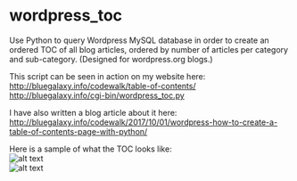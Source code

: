 # wordpress_toc
Use Python to query Wordpress MySQL database in order to create an ordered TOC of all blog articles, ordered by number of articles per category and sub-category. (Designed for wordpress.org blogs.)

This script can be seen in action on my website here:<BR>
http://bluegalaxy.info/codewalk/table-of-contents/<BR>
http://bluegalaxy.info/cgi-bin/wordpress_toc.py


I have also written a blog article about it here:<BR>
http://bluegalaxy.info/codewalk/2017/10/01/wordpress-how-to-create-a-table-of-contents-page-with-python/

Here is a sample of what the TOC looks like:<br>
![alt text](http://bluegalaxy.info/images/toc1.png)<br>
![alt text](http://bluegalaxy.info/images/toc2.png)
